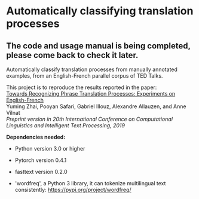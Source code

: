 # Automatically classifying translation processes 

## The code and usage manual is being completed, please come back to check it later.

Automatically classify translation processes from manually annotated examples, from an English-French parallel corpus of TED Talks. 

This project is to reproduce the results reported in the paper: <br/>
[Towards Recognizing Phrase Translation Processes: Experiments on English-French](https://yumingzhai.github.io/files/Cicling_2019.pdf) <br/>
Yuming Zhai, Pooyan Safari, Gabriel Illouz, Alexandre Allauzen, and Anne Vilnat <br/>
*Preprint version in 20th International Conference on Computational Linguistics and Intelligent Text Processing, 2019*

**Dependencies needed:** 

- Python version 3.0 or higher

- Pytorch version 0.4.1 

- fasttext version 0.2.0 

- 'wordfreq', a Python 3 library, it can tokenize multilingual
text consistently: https://pypi.org/project/wordfreq/

